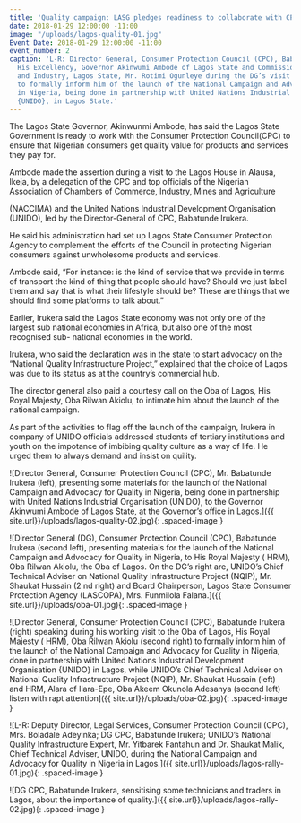 ```yaml
---
title: 'Quality campaign: LASG pledges readiness to collaborate with CPC'
date: 2018-01-29 12:00:00 -11:00
image: "/uploads/lagos-quality-01.jpg"
Event Date: 2018-01-29 12:00:00 -11:00
event_number: 2
caption: 'L-R: Director General, Consumer Protection Council (CPC), Babatunde Irukera;
  His Excellency, Governor Akinwumi Ambode of Lagos State and Commissioner for Commerce
  and Industry, Lagos State, Mr. Rotimi Ogunleye during the DG’s visit to the Governor
  to formally inform him of the launch of the National Campaign and Advocacy for quality
  in Nigeria, being done in partnership with United Nations Industrial Organisation
  {UNIDO}, in Lagos State.'
---
```


The Lagos State Governor, Akinwunmi Ambode, has said the Lagos State Government is ready to work with the Consumer Protection Council(CPC) to ensure that Nigerian consumers get quality value for products and services they pay for.

Ambode made the assertion during a visit to the Lagos House in Alausa, Ikeja, by a delegation of the CPC and top officials of the Nigerian Association of Chambers of Commerce, Industry, Mines and Agriculture

(NACCIMA) and the United Nations Industrial Development Organisation (UNIDO), led by the Director-General of CPC, Babatunde Irukera.

He said his administration had set up Lagos State Consumer Protection Agency to complement the efforts of the Council in protecting Nigerian consumers against unwholesome products and services.

Ambode said, “For instance: is the kind of service that we provide in terms of transport the kind of thing that people should have? Should we just label them and say that is what their lifestyle should be? These are things that we should find some platforms to talk about.”

Earlier, Irukera said the Lagos State economy was not only one of the largest sub national economies in Africa, but also one of the most recognised sub- national economies in the world.

Irukera, who said the declaration was in the state to start advocacy on the “National Quality Infrastructure Project,” explained that the choice of Lagos was due to its status as at the country’s commercial hub.

The director general also paid a courtesy call on the Oba of Lagos, His Royal Majesty, Oba Rilwan Akiolu, to intimate him about the launch of the national campaign.

As part of the activities to flag off the launch of the campaign, Irukera in company of UNIDO officials addressed students of tertiary institutions and youth on the impotance of imbibing quality culture as a way of life. He urged them to always demand and insist on quility.

![Director General, Consumer Protection Council (CPC), Mr. Babatunde Irukera (left), presenting some materials for the launch of the National Campaign and Advocacy for Quality in Nigeria, being done in partnership with United Nations Industrial Organisation (UNIDO), to the Governor Akinwumi Ambode of Lagos State, at the Governor’s office in Lagos.]({{ site.url}}/uploads/lagos-quality-02.jpg){: .spaced-image }


![Director General (DG), Consumer Protection Council (CPC), Babatunde Irukera (second left), presenting materials for the launch of the National Campaign and Advocacy for Quality in Nigeria, to His Royal Majesty ( HRM), Oba Rilwan Akiolu, the Oba of Lagos.  On the DG’s right are, UNIDO’s Chief Technical Adviser on National Quality Infrastructure Project (NQIP), Mr. Shaukat Hussain (2 nd right) and Board Chairperson, Lagos State Consumer Protection Agency (LASCOPA), Mrs. Funmilola Falana.]({{ site.url}}/uploads/oba-01.jpg){: .spaced-image }


![Director General, Consumer Protection Council (CPC), Babatunde Irukera (right) speaking during his working visit to the Oba of Lagos, His Royal Majesty ( HRM), Oba Rilwan Akiolu (second right) to formally inform him of the launch of the National Campaign and Advocacy for Quality in Nigeria, done in partnership with United Nations Industrial Development Organisation {UNIDO} in Lagos, while UNIDO’s Chief Technical Adviser on National Quality Infrastructure Project (NQIP), Mr. Shaukat Hussain (left) and HRM, Alara of Ilara-Epe, Oba Akeem Okunola Adesanya (second left) listen with rapt attention]({{ site.url}}/uploads/oba-02.jpg){: .spaced-image }


![L-R: Deputy Director, Legal Services, Consumer Protection Council (CPC), Mrs. Boladale Adeyinka; DG CPC, Babatunde Irukera; UNIDO’s National Quality Infrastructure Expert, Mr. Yitbarek Fantahun and Dr. Shaukat Malik, Chief Technical Adviser, UNIDO, during the National Campaign and Advocacy for Quality in Nigeria in Lagos.]({{ site.url}}/uploads/lagos-rally-01.jpg){: .spaced-image }


![DG CPC, Babatunde Irukera, sensitising some technicians and traders in Lagos, about the importance of quality.]({{ site.url}}/uploads/lagos-rally-02.jpg){: .spaced-image }
